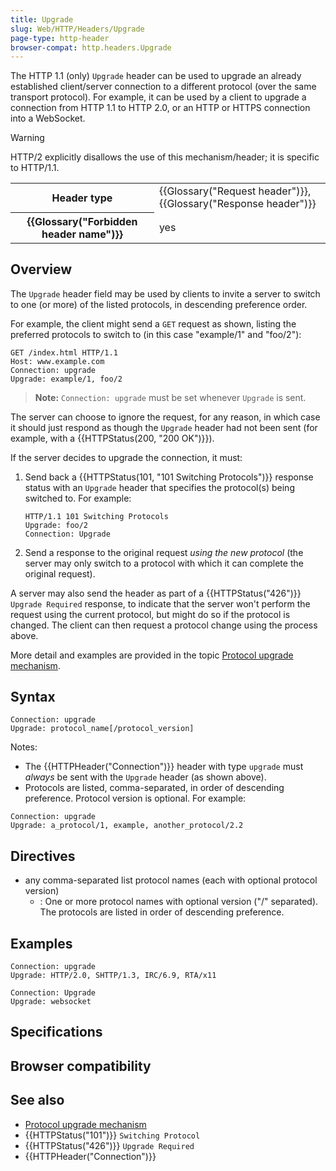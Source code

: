 ```yaml
---
title: Upgrade
slug: Web/HTTP/Headers/Upgrade
page-type: http-header
browser-compat: http.headers.Upgrade
---
```




The HTTP 1.1 (only) `Upgrade` header can be used to upgrade an already established client/server connection to a different protocol (over the same transport protocol). For example, it can be used by a client to upgrade a connection from HTTP 1.1 to HTTP 2.0, or an HTTP or HTTPS connection into a WebSocket.

> [!WARNING]
> HTTP/2 explicitly disallows the use of this mechanism/header; it is specific to HTTP/1.1.

<table class="properties">
  <tbody>
    <tr>
      <th scope="row">Header type</th>
      <td>
        {{Glossary("Request header")}},
        {{Glossary("Response header")}}
      </td>
    </tr>
    <tr>
      <th scope="row">{{Glossary("Forbidden header name")}}</th>
      <td>yes</td>
    </tr>
  </tbody>
</table>

## Overview

The `Upgrade` header field may be used by clients to invite a server to switch to one (or more) of the listed protocols, in descending preference order.

For example, the client might send a `GET` request as shown, listing the preferred protocols to switch to (in this case "example/1" and "foo/2"):

```http
GET /index.html HTTP/1.1
Host: www.example.com
Connection: upgrade
Upgrade: example/1, foo/2
```

> **Note:** `Connection: upgrade` must be set whenever `Upgrade` is sent.

The server can choose to ignore the request, for any reason, in which case it should just respond as though the `Upgrade` header had not been sent (for example, with a {{HTTPStatus(200, "200 OK")}}).

If the server decides to upgrade the connection, it must:

1. Send back a {{HTTPStatus(101, "101 Switching Protocols")}} response status with an `Upgrade` header that specifies the protocol(s) being switched to. For example:

   ```http
   HTTP/1.1 101 Switching Protocols
   Upgrade: foo/2
   Connection: Upgrade
   ```

2. Send a response to the original request _using the new protocol_ (the server may only switch to a protocol with which it can complete the original request).

A server may also send the header as part of a {{HTTPStatus("426")}} `Upgrade Required` response, to indicate that the server won't perform the request using the current protocol, but might do so if the protocol is changed. The client can then request a protocol change using the process above.

More detail and examples are provided in the topic [Protocol upgrade mechanism](/Web/HTTP/Protocol_upgrade_mechanism).

## Syntax

```http
Connection: upgrade
Upgrade: protocol_name[/protocol_version]
```

Notes:

- The {{HTTPHeader("Connection")}} header with type `upgrade` must _always_ be sent with the `Upgrade` header (as shown above).
- Protocols are listed, comma-separated, in order of descending preference. Protocol version is optional. For example:

```http
Connection: upgrade
Upgrade: a_protocol/1, example, another_protocol/2.2
```

## Directives

- any comma-separated list protocol names (each with optional protocol version)
  - : One or more protocol names with optional version ("/" separated). The protocols are listed in order of descending preference.

## Examples

```http
Connection: upgrade
Upgrade: HTTP/2.0, SHTTP/1.3, IRC/6.9, RTA/x11
```

```http
Connection: Upgrade
Upgrade: websocket
```

## Specifications



## Browser compatibility



## See also

- [Protocol upgrade mechanism](/Web/HTTP/Protocol_upgrade_mechanism)
- {{HTTPStatus("101")}} `Switching Protocol`
- {{HTTPStatus("426")}} `Upgrade Required`
- {{HTTPHeader("Connection")}}
